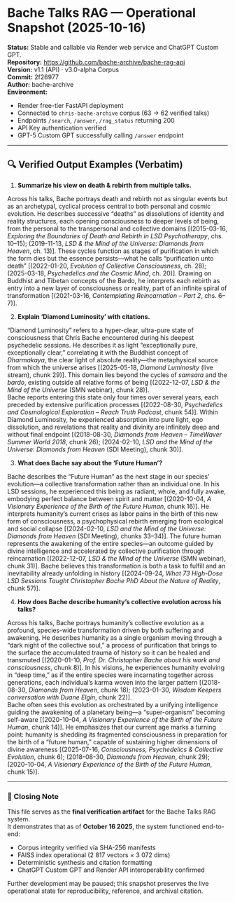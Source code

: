 # Bache Talks RAG — Operational Snapshot (2025-10-16)

**Status:** Stable and callable via Render web service and ChatGPT Custom GPT.  
**Repository:** https://github.com/bache-archive/bache-rag-api  
**Version:** v1.1 (API) · v3.0-alpha Corpus  
**Commit:** 2f26977  
**Author:** bache-archive  
**Environment:**  
- Render free-tier FastAPI deployment  
- Connected to `chris-bache-archive` corpus (63 → 62 verified talks)  
- Endpoints `/search`, `/answer`, `/rag_status` returning 200  
- API Key authentication verified  
- GPT-5 Custom GPT successfully calling `/answer` endpoint  

---

## 🔍 Verified Output Examples (Verbatim)

1. **Summarize his view on death & rebirth from multiple talks.**

Across his talks, Bache portrays death and rebirth not as singular events but as an archetypal, cyclical process central to both personal and cosmic evolution. He describes successive “deaths” as dissolutions of identity and reality structures, each opening consciousness to deeper levels of being, from the personal to the transpersonal and collective domains [(2015-03-16, *Exploring the Boundaries of Death and Rebirth in LSD Psychotherapy*, chs. 10–15); (2019-11-13, *LSD & the Mind of the Universe: Diamonds from Heaven*, ch. 13)]. These cycles function as stages of purification in which the form dies but the essence persists—what he calls “purification unto death” [(2022-01-20, *Evolution of Collective Consciousness*, ch. 28); (2025-03-18, *Psychedelics and the Cosmic Mind*, ch. 20)]. Drawing on Buddhist and Tibetan concepts of the Bardo, he interprets each rebirth as entry into a new layer of consciousness or reality, part of an infinite spiral of transformation [(2021-03-16, *Contemplating Reincarnation – Part 2*, chs. 6–7)].

2. **Explain ‘Diamond Luminosity’ with citations.**

“Diamond Luminosity” refers to a hyper-clear, ultra-pure state of consciousness that Chris Bache encountered during his deepest psychedelic sessions. He describes it as light “exceptionally pure, exceptionally clear,” correlating it with the Buddhist concept of *Dharmakaya*, the clear light of absolute reality—the metaphysical source from which the universe arises [(2025-05-18, *Diamond Luminosity* (live stream), chunk 29)]. This domain lies beyond the cycles of *samsara* and the *bardo*, existing outside all relative forms of being [(2022-12-07, *LSD & the Mind of the Universe* (SMN webinar), chunk 28)].  
Bache reports entering this state only four times over several years, each preceded by extensive purification processes [(2022-08-30, *Psychedelics and Cosmological Exploration – Reach Truth Podcast*, chunk 54)]. Within Diamond Luminosity, he experienced absorption into pure light, ego dissolution, and revelations that reality and divinity are infinitely deep and without final endpoint [(2018-08-30, *Diamonds from Heaven – TimeWaver Summer World 2018*, chunk 26); (2024-02-10, *LSD and the Mind of the Universe: Diamonds from Heaven* (SDI Meeting), chunk 30)].

3. **What does Bache say about the ‘Future Human’?**

Bache describes the “Future Human” as the next stage in our species’ evolution—a collective transformation rather than an individual one. In his LSD sessions, he experienced this being as radiant, whole, and fully awake, embodying perfect balance between spirit and matter [(2020-10-04, *A Visionary Experience of the Birth of the Future Human*, chunk 16)]. He interprets humanity’s current crises as labor pains in the birth of this new form of consciousness, a psychophysical rebirth emerging from ecological and social collapse [(2024-02-10, *LSD and the Mind of the Universe: Diamonds from Heaven* (SDI Meeting), chunks 33–34)]. The future human represents the awakening of the entire species—an outcome guided by divine intelligence and accelerated by collective purification through reincarnation [(2022-12-07, *LSD & the Mind of the Universe* (SMN webinar), chunk 31)]. Bache believes this transformation is both a task to fulfill and an inevitability already unfolding in history [(2024-09-24, *What 73 High-Dose LSD Sessions Taught Christopher Bache PhD About the Nature of Reality*, chunk 57)].

4. **How does Bache describe humanity’s collective evolution across his talks?**

Across his talks, Bache portrays humanity’s collective evolution as a profound, species-wide transformation driven by both suffering and awakening. He describes humanity as a single organism moving through a “dark night of the collective soul,” a process of purification that brings to the surface the accumulated trauma of history so it can be healed and transmuted [(2020-01-10, *Prof. Dr. Christopher Bache about his work and consciousness*, chunk 8)]. In his visions, he experiences humanity evolving in “deep time,” as if the entire species were incarnating together across generations, each individual’s karma woven into the larger pattern [(2018-08-30, *Diamonds from Heaven*, chunk 18); (2023-01-30, *Wisdom Keepers conversation with Duane Elgin*, chunk 22)].  
Bache often sees this evolution as orchestrated by a unifying intelligence guiding the awakening of a planetary being—a “super-organism” becoming self-aware [(2020-10-04, *A Visionary Experience of the Birth of the Future Human*, chunk 14)]. He emphasizes that our current age marks a turning point: humanity is shedding its fragmented consciousness in preparation for the birth of a “future human,” capable of sustaining higher dimensions of divine awareness [(2025-07-16, *Consciousness, Psychedelics & Collective Evolution*, chunk 6); (2018-08-30, *Diamonds from Heaven*, chunk 29); (2020-10-04, *A Visionary Experience of the Birth of the Future Human*, chunk 15)].

---

### 📜 Closing Note

This file serves as the **final verification artifact** for the Bache Talks RAG system.  
It demonstrates that as of **October 16 2025**, the system functioned end-to-end:
- Corpus integrity verified via SHA-256 manifests  
- FAISS index operational (2 817 vectors × 3 072 dims)  
- Deterministic synthesis and citation formatting  
- ChatGPT Custom GPT and Render API interoperability confirmed  

Further development may be paused; this snapshot preserves the live operational state for reproducibility, reference, and archival citation.


